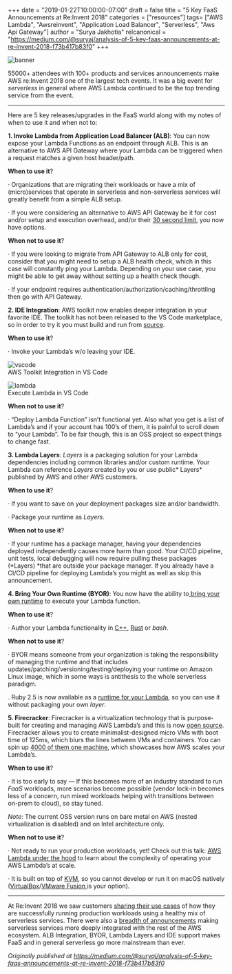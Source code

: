 +++
date = "2019-01-22T10:00:00-07:00"
draft = false
title = "5 Key FaaS Announcements at Re:Invent 2018"
categories = ["resources"]
tags= ["AWS Lambda", "Awsreinvent", "Application Load Balancer", "Serverless", "Aws Api Gateway"]
author = "Surya Jakhotia"
relcanonical = "https://medium.com/@suryaj/analysis-of-5-key-faas-announcements-at-re-invent-2018-f73b417b83f0"
+++


![banner](/blog/faas-reinvent-2018/banner.png#center)

55000+ attendees with 100+ products and services announcements make AWS
re:Invent 2018 one of the largest tech events. It was a big event for
*serverless* in general where AWS Lambda continued to be the top trending
service from the event.

*****

Here are 5 key releases/upgrades in the FaaS world along with my notes of when
to use it and when not to:

**1. Invoke Lambda from Application Load Balancer (ALB)**: You can now expose
your Lambda Functions as an endpoint through ALB. This is an alternative to AWS
API Gateway where your Lambda can be triggered when a request matches a given
host header/path.

**When to use it**?

· Organizations that are migrating their workloads or have a mix of
(micro)services that operate in serverless and non-serverless services will
greatly benefit from a simple ALB setup.

· If you were considering an alternative to AWS API Gateway be it for cost
and/or setup and execution overhead, and/or their [30 second
limit](https://docs.aws.amazon.com/apigateway/latest/developerguide/limits.html),
you now have options.

**When not to use it**?

· If you were looking to migrate from API Gateway to ALB only for cost, consider
that you might need to setup a ALB health check, which in this case will
constantly ping your Lambda. Depending on your use case, you might be able to
get away without setting up a health check though.

· If your endpoint requires authentication/authorization/caching/throttling then
go with API Gateway.

**2. IDE Integration**: AWS toolkit now enables deeper integration in your
favorite IDE. The toolkit has not been released to the VS Code marketplace, so
in order to try it you must build and run from
[source](https://github.com/aws/aws-toolkit-vscode).

**When to use it**?

· Invoke your Lambda’s w/o leaving your IDE.

![vscode](/blog/faas-reinvent-2018/lambda1.png#large)  
<span class="figcaption_hack">AWS Toolkit Integration in VS Code</span>

![lambda](/blog/faas-reinvent-2018/lambda2.png#large)    
<span class="figcaption_hack">Execute Lambda in VS Code</span>

**When not to use it**?

· “Deploy Lambda Function” isn’t functional yet. Also what you get is a list of
Lambda’s and if your account has 100’s of them, it is painful to scroll down to
“your Lambda”. To be fair though, this is an OSS project so expect things to
change fast.

**3. Lambda Layers**: *Layers* is a packaging solution for your Lambda
dependencies including common libraries and/or custom runtime. Your Lambda can
reference *Layers* created by you or use public* Layers* published by AWS and
other AWS customers.

**When to use it**?

· If you want to save on your deployment packages size and/or bandwidth.

· Package your runtime as *Layers*.

**When not to use it**?

· If your runtime has a package manager, having your dependencies deployed
independently causes more harm than good. Your CI/CD pipeline, unit tests, local
debugging will now require pulling these packages (*Layers) *that are outside
your package manager. If you already have a CI/CD pipeline for deploying
Lambda’s you might as well as skip this announcement.

**4. Bring Your Own Runtime (BYOR)**: You now have the ability to[ bring your
own runtime](https://docs.aws.amazon.com/lambda/latest/dg/runtimes-custom.html)
to execute your Lambda function.

**When to use it**?

· Author your Lambda functionality in
[C++](https://github.com/awslabs/aws-lambda-cpp),
[Rust](https://github.com/awslabs/aws-lambda-rust-runtime) or *bash*.

**When not to use it**?

· BYOR means someone from your organization is taking the responsibility of
managing the runtime and that includes
updates/patching/versioning/testing/deploying your runtime on Amazon Linux
image, which in some ways is antithesis to the whole serverless paradigm.

. Ruby 2.5 is now available as a [runtime for your
Lambda](https://aws.amazon.com/blogs/compute/announcing-ruby-support-for-aws-lambda/),
so you can use it without packaging your own *layer*.

**5. Firecracker**: Firecracker is a virtualization technology that is
purpose-built for creating and managing AWS Lambda’s and this is now [open
source](https://github.com/firecracker-microvm/firecracker). Firecracker allows
you to create minimalist-designed micro VMs with boot time of 125ms, which blurs
the lines between VMs and containers. You can spin up [4000 of them one
machine](https://github.com/firecracker-microvm/firecracker-demo), which
showcases how AWS scales your Lambda’s.

**When to use it**?

· It is too early to say — If this becomes more of an industry standard to run
*FaaS* workloads, more scenarios become possible (vendor lock-in becomes less of
a concern, run mixed workloads helping with transitions between on-prem to
cloud), so stay tuned.

*Note*: The current OSS version runs on bare metal on AWS (nested virtualization
is disabled) and on Intel architecture only.

**When not to use it**?

· Not ready to run your production workloads, yet! Check out this talk: [AWS
Lambda under the hood](https://www.youtube.com/watch?v=QdzV04T_kec) to learn
about the complexity of operating your AWS Lambda’s at scale.

· It is built on top of
[KVM](https://en.wikipedia.org/wiki/Kernel-based_Virtual_Machine), so you cannot
develop or run it on macOS natively
([VirtualBox](https://www.virtualbox.org/)/[VMware Fusion
](https://www.vmware.com/in/products/fusion.html)is your option).

*****

At Re:Invent 2018 we saw customers [sharing their use
cases](http://aws-reinvent-audio.s3-website.us-east-2.amazonaws.com/2018/2018.html)
of how they are successfully running production workloads using a healthy mix of
serverless services. There were also a [breadth of
announcements](https://aws.amazon.com/new/reinvent/) making serverless services
more deeply integrated with the rest of the AWS ecosystem. ALB Integration,
BYOR, Lambda Layers and IDE support makes FaaS and in general serverless go more
mainstream than ever.

*Originally published at https://medium.com/@suryaj/analysis-of-5-key-faas-announcements-at-re-invent-2018-f73b417b83f0*

